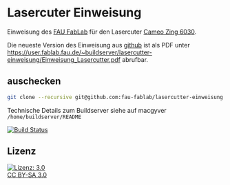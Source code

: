 Lasercuter Einweisung
=====================

 Einweisung des [FAU FabLab](https://fablab.fau.de) für den Lasercuter [Cameo Zing 6030](https://fablab.fau.de/tool/lasercutter).

Die neueste Version des Einweisung aus [github](https://github.com/fau-fablab/lasercutter-einweisung) ist als PDF unter https://user.fablab.fau.de/~buildserver/lasercutter-einweisung/Einweisung_Lasercutter.pdf abrufbar.

auschecken
----------

```bash
git clone --recursive git@github.com:fau-fablab/lasercutter-einweisung.git
```

Technische Details zum Buildserver siehe auf macgyver `/home/buildserver/README`

[![Build Status](https://user.fablab.fau.de/~buildserver/lasercutter-einweisung/status.svg)](https://user.fablab.fau.de/~buildserver/lasercutter-einweisung/)

Lizenz
------

[![Lizenz: 3.0](https://licensebuttons.net/l/by-sa/3.0/de/88x31.png)</br>CC BY-SA 3.0](https://creativecommons.org/licenses/by-sa/3.0/)
